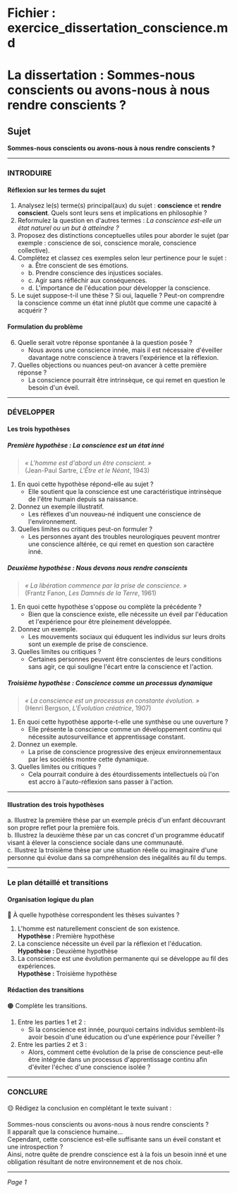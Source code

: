 # Fichier : exercice_dissertation_conscience.md

# La dissertation : Sommes-nous conscients ou avons-nous à nous rendre conscients ?

## Sujet
**Sommes-nous conscients ou avons-nous à nous rendre conscients ?**

---

### INTRODUIRE

#### Réflexion sur les termes du sujet

1. Analysez le(s) terme(s) principal(aux) du sujet : **conscience** et **rendre conscient**. Quels sont leurs sens et implications en philosophie ?
2. Reformulez la question en d'autres termes : *La conscience est-elle un état naturel ou un but à atteindre ?*
3. Proposez des distinctions conceptuelles utiles pour aborder le sujet (par exemple : conscience de soi, conscience morale, conscience collective).
4. Complétez et classez ces exemples selon leur pertinence pour le sujet :  
   - a. Être conscient de ses émotions.  
   - b. Prendre conscience des injustices sociales.  
   - c. Agir sans réfléchir aux conséquences.  
   - d. L'importance de l'éducation pour développer la conscience.  
5. Le sujet suppose-t-il une thèse ? Si oui, laquelle ? Peut-on comprendre la conscience comme un état inné plutôt que comme une capacité à acquérir ?

#### Formulation du problème

6. Quelle serait votre réponse spontanée à la question posée ?  
   - Nous avons une conscience innée, mais il est nécessaire d'éveiller davantage notre conscience à travers l'expérience et la réflexion.
7. Quelles objections ou nuances peut-on avancer à cette première réponse ?  
   - La conscience pourrait être intrinsèque, ce qui remet en question le besoin d'un éveil.

---

### DÉVELOPPER

#### Les trois hypothèses

##### Première hypothèse : La conscience est un état inné

> *« L'homme est d'abord un être conscient. »*  
> (Jean-Paul Sartre, *L'Être et le Néant*, 1943)

1. En quoi cette hypothèse répond-elle au sujet ?  
   - Elle soutient que la conscience est une caractéristique intrinsèque de l'être humain depuis sa naissance.
2. Donnez un exemple illustratif.  
   - Les réflexes d'un nouveau-né indiquent une conscience de l'environnement.
3. Quelles limites ou critiques peut-on formuler ?  
   - Les personnes ayant des troubles neurologiques peuvent montrer une conscience altérée, ce qui remet en question son caractère inné.

##### Deuxième hypothèse : Nous devons nous rendre conscients

> *« La libération commence par la prise de conscience. »*  
> (Frantz Fanon, *Les Damnés de la Terre*, 1961)

1. En quoi cette hypothèse s'oppose ou complète la précédente ?  
   - Bien que la conscience existe, elle nécessite un éveil par l'éducation et l'expérience pour être pleinement développée.
2. Donnez un exemple.  
   - Les mouvements sociaux qui éduquent les individus sur leurs droits sont un exemple de prise de conscience.
3. Quelles limites ou critiques ?  
   - Certaines personnes peuvent être conscientes de leurs conditions sans agir, ce qui souligne l'écart entre la conscience et l'action.

##### Troisième hypothèse : Conscience comme un processus dynamique

> *« La conscience est un processus en constante évolution. »*  
> (Henri Bergson, *L'Évolution créatrice*, 1907)

1. En quoi cette hypothèse apporte-t-elle une synthèse ou une ouverture ?  
   - Elle présente la conscience comme un développement continu qui nécessite autosurveillance et apprentissage constant.
2. Donnez un exemple.  
   - La prise de conscience progressive des enjeux environnementaux par les sociétés montre cette dynamique.
3. Quelles limites ou critiques ?  
   - Cela pourrait conduire à des étourdissements intellectuels où l'on est accro à l'auto-réflexion sans passer à l'action.

---

#### Illustration des trois hypothèses

a. Illustrez la première thèse par un exemple précis d'un enfant découvrant son propre reflet pour la première fois.  
b. Illustrez la deuxième thèse par un cas concret d'un programme éducatif visant à élever la conscience sociale dans une communauté.  
c. Illustrez la troisième thèse par une situation réelle ou imaginaire d'une personne qui évolue dans sa compréhension des inégalités au fil du temps.

---

### Le plan détaillé et transitions

#### Organisation logique du plan

🔴 À quelle hypothèse correspondent les thèses suivantes ?

1. L'homme est naturellement conscient de son existence.  
   **Hypothèse :** Première hypothèse
2. La conscience nécessite un éveil par la réflexion et l'éducation.  
   **Hypothèse :** Deuxième hypothèse
3. La conscience est une évolution permanente qui se développe au fil des expériences.  
   **Hypothèse :** Troisième hypothèse

#### Rédaction des transitions

🟠 Complète les transitions.

1. Entre les parties 1 et 2 :  
   - Si la conscience est innée, pourquoi certains individus semblent-ils avoir besoin d'une éducation ou d'une expérience pour l'éveiller ?
2. Entre les parties 2 et 3 :  
   - Alors, comment cette évolution de la prise de conscience peut-elle être intégrée dans un processus d'apprentissage continu afin d'éviter l'échec d'une conscience isolée ?

---

### CONCLURE

🟡 Rédigez la conclusion en complétant le texte suivant :

Sommes-nous conscients ou avons-nous à nous rendre conscients ?  
Il apparaît que la conscience humaine...  
Cependant, cette conscience est-elle suffisante sans un éveil constant et une introspection ?  
Ainsi, notre quête de prendre conscience est à la fois un besoin inné et une obligation résultant de notre environnement et de nos choix. 

--- 

*Page 1*